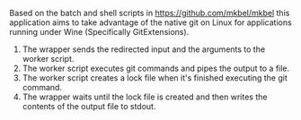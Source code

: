 Based on the batch and shell scripts in https://github.com/mkbel/mkbel this application aims to take advantage of the native git on Linux for applications running under Wine (Specifically GitExtensions).

1. The wrapper sends the redirected input and the arguments to the worker script.
2. The worker script executes git commands and pipes the output to a file.
3. The worker script creates a lock file when it's finished executing the git command.
4. The wrapper waits until the lock file is created and then writes the contents of the output file to stdout.

